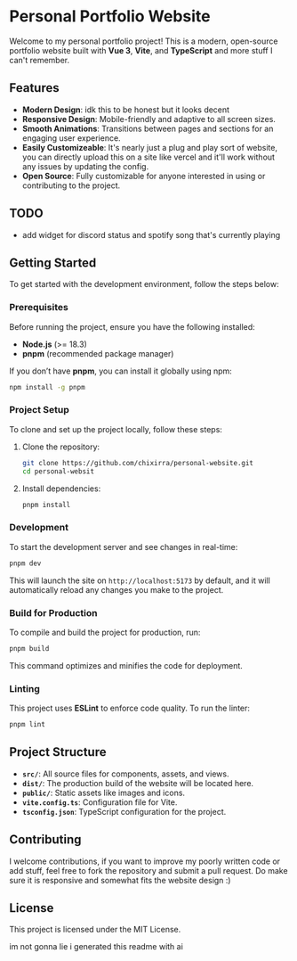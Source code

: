 # Personal Portfolio Website

Welcome to my personal portfolio project! This is a modern, open-source portfolio website built with **Vue 3**, **Vite**, and **TypeScript** and more stuff I can't remember.

## Features

- **Modern Design**: idk this to be honest but it looks decent
- **Responsive Design**: Mobile-friendly and adaptive to all screen sizes.
- **Smooth Animations**: Transitions between pages and sections for an engaging user experience.
- **Easily Customizeable**: It's nearly just a plug and play sort of website, you can directly upload this on a site like vercel and it'll work without any issues by updating the config.
- **Open Source**: Fully customizable for anyone interested in using or contributing to the project.

## TODO

- add widget for discord status and spotify song that's currently playing

## Getting Started

To get started with the development environment, follow the steps below:

### Prerequisites

Before running the project, ensure you have the following installed:

- **Node.js** (>= 18.3)
- **pnpm** (recommended package manager)

If you don’t have **pnpm**, you can install it globally using npm:

```sh
npm install -g pnpm
```

### Project Setup

To clone and set up the project locally, follow these steps:

1. Clone the repository:

   ```sh
   git clone https://github.com/chixirra/personal-website.git
   cd personal-websit
   ```

2. Install dependencies:

   ```sh
   pnpm install
   ```

### Development

To start the development server and see changes in real-time:

```sh
pnpm dev
```

This will launch the site on `http://localhost:5173` by default, and it will automatically reload any changes you make to the project.

### Build for Production

To compile and build the project for production, run:

```sh
pnpm build
```

This command optimizes and minifies the code for deployment.

### Linting

This project uses **ESLint** to enforce code quality. To run the linter:

```sh
pnpm lint
```

## Project Structure

- **`src/`**: All source files for components, assets, and views.
- **`dist/`**: The production build of the website will be located here.
- **`public/`**: Static assets like images and icons.
- **`vite.config.ts`**: Configuration file for Vite.
- **`tsconfig.json`**: TypeScript configuration for the project.

## Contributing

I welcome contributions, if you want to improve my poorly written code or add stuff, feel free to fork the repository and submit a pull request. Do make sure it is responsive and somewhat fits the website design :)

## License

This project is licensed under the MIT License.

im not gonna lie i generated this readme with ai
